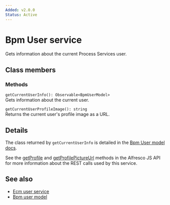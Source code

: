 ```yaml
---
Added: v2.0.0
Status: Active
---
```

# Bpm User service

Gets information about the current Process Services user.

## Class members

### Methods

`getCurrentUserInfo(): Observable<BpmUserModel>`<br/>
Gets information about the current user.

`getCurrentUserProfileImage(): string`<br/>
Returns the current user's profile image as a URL.

## Details

The class returned by `getCurrentUserInfo` is detailed
in the [Bpm User model docs](bpm-user.model.md).

See the
[getProfile](https://github.com/Alfresco/alfresco-js-api/blob/master/src/alfresco-activiti-rest-api/docs/ProfileApi.md#getProfile)
and
[getProfilePictureUrl](https://github.com/Alfresco/alfresco-js-api/blob/master/src/alfresco-activiti-rest-api/docs/ProfileApi.md#getProfilePictureUrl)
methods in the Alfresco JS API for more information about the REST calls used by this service.

## See also

-   [Ecm user service](ecm-user.service.md)
-   [Bpm user model](bpm-user.model.md)
